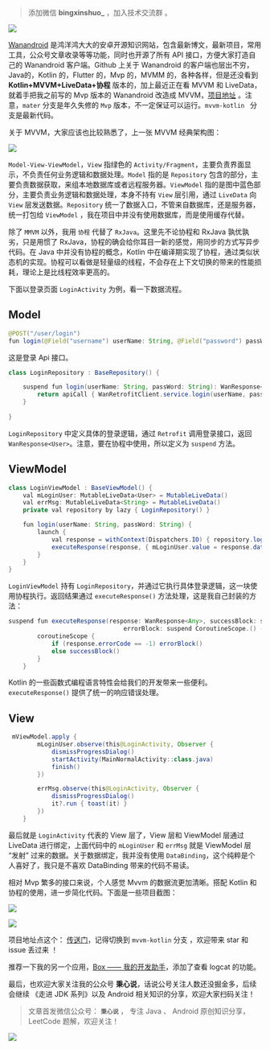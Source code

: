 > 添加微信 **bingxinshuo_** ，加入技术交流群 。

![](http://cdn.luyao.tech/wechat/green.png)

[Wanandroid](https://www.wanandroid.com/) 是鸿洋鸿大大的安卓开源知识网站，包含最新博文，最新项目，常用工具，公众号文章收录等等功能，同时也开源了所有 API 接口，方便大家打造自己的 Wanandroid 客户端。Github 上关于 Wanandroid 的客户端也层出不穷，Java的，Kotlin 的，Flutter 的，Mvp 的，MVMM 的，各种各样，但是还没看到 **Kotlin+MVVM+LiveData+协程** 版本的，加上最近正在看 MVVM 和 LiveData，就着手把我之前写的 Mvp 版本的 Wanandroid 改造成 MVVM，[项目地址](https://github.com/lulululbj/wanandroid) 。注意，`mater` 分支是年久失修的 `Mvp` 版本，不一定保证可以运行。`mvvm-kotlin
` 分支是最新代码。

关于 MVVM，大家应该也比较熟悉了，上一张 MVVM 经典架构图：

![](https://user-gold-cdn.xitu.io/2019/4/15/16a21016df9c76c5?w=960&h=720&f=webp&s=15382)

`Model-View-ViewModel`，`View` 指绿色的 `Activity/Fragment`，主要负责界面显示，不负责任何业务逻辑和数据处理。`Model` 指的是 `Repository` 包含的部分，主要负责数据获取，来组本地数据库或者远程服务器。`ViewModel` 指的是图中蓝色部分，主要负责业务逻辑和数据处理，本身不持有 `View` 层引用，通过 `LiveData` 向 `View` 层发送数据。`Repository` 统一了数据入口，不管来自数据库，还是服务器，统一打包给 `ViewModel` ，我在项目中并没有使用数据库，而是使用缓存代替。

除了 `MMVM` 以外，我用 `协程` 代替了 `RxJava`。这里先不论协程和 RxJava 孰优孰劣，只是用惯了 RxJava，协程的确会给你耳目一新的感觉，用同步的方式写异步代码。在 Java 中并没有协程的概念，Kotlin 中在编译期实现了协程，通过类似状态机的实现。协程可以看做是轻量级的线程，不会存在上下文切换的带来的性能损耗，理论上是比线程效率更高的。

下面以登录页面 `LoginActivity` 为例，看一下数据流程。

## Model

```java
@POST("/user/login")
fun login(@Field("username") userName: String, @Field("password") passWord: String): Deferred<WanResponse<User>>
```

这是登录 Api 接口。

```java
class LoginRepository : BaseRepository() {

    suspend fun login(userName: String, passWord: String): WanResponse<User> {
        return apiCall { WanRetrofitClient.service.login(userName, passWord).await() }
    }
    
}
```

`LoginRepository` 中定义具体的登录逻辑，通过 `Retrofit` 调用登录接口，返回 `WanResponse<User>`。注意，要在协程中使用，所以定义为 `suspend` 方法。

## ViewModel

```java
class LoginViewModel : BaseViewModel() {
    val mLoginUser: MutableLiveData<User> = MutableLiveData()
    val errMsg: MutableLiveData<String> = MutableLiveData()
    private val repository by lazy { LoginRepository() }

    fun login(userName: String, passWord: String) {
        launch {
            val response = withContext(Dispatchers.IO) { repository.login(userName, passWord) }
            executeResponse(response, { mLoginUser.value = response.data }, { errMsg.value = response.errorMsg })
        }
    }
}
```

`LoginViewModel` 持有 `LoginRepository`，并通过它执行具体登录逻辑，这一块使用协程执行。返回结果通过 `executeResponse()` 方法处理，这是我自己封装的方法：

```java
suspend fun executeResponse(response: WanResponse<Any>, successBlock: suspend CoroutineScope.() -> Unit,
                                errorBlock: suspend CoroutineScope.() -> Unit) {
        coroutineScope {
            if (response.errorCode == -1) errorBlock()
            else successBlock()
        }
    }
```

Kotlin 的一些函数式编程语言特性会给我们的开发带来一些便利。`executeResponse()` 提供了统一的响应错误处理。

## View

```java
 mViewModel.apply {
        mLoginUser.observe(this@LoginActivity, Observer {
            dismissProgressDialog()
            startActivity(MainNormalActivity::class.java)
            finish()
        })

        errMsg.observe(this@LoginActivity, Observer {
            dismissProgressDialog()
            it?.run { toast(it) }
        })
    }
```

最后就是 `LoginActivity` 代表的 View 层了，View 层和 ViewModel 层通过 LiveData 进行绑定，上面代码中的 `mLoginUser` 和 `errMsg` 就是 ViewModel 层 “发射” 过来的数据。关于数据绑定，我并没有使用 `DataBinding`，这个纯粹是个人喜好了，我只是不喜欢 DataBinding 带来的代码不易读。

相对 Mvp 繁多的接口来说，个人感觉 Mvvm 的数据流更加清晰。搭配 Kotlin 和协程的使用，进一步简化代码。下面是一些项目截图：


![](https://user-gold-cdn.xitu.io/2019/4/15/16a21b0a4a933a9e?w=1115&h=660&f=png&s=215236)


![](https://user-gold-cdn.xitu.io/2019/4/15/16a21b2e9540185d?w=1118&h=658&f=png&s=238495)

项目地址点这个： [传送门](https://github.com/lulululbj/wanandroid)，记得切换到 `mvvm-kotlin` 分支 ，欢迎带来 star 和 issue 丢过来 ！

推荐一下我的另一个应用，[Box —— 我的开发助手](https://juejin.im/post/5c8a52606fb9a04a05408c94)，添加了查看 logcat 的功能。

最后，也欢迎大家关注我的公众号 **秉心说**，话说公号关注人数还没掘金多，后续会继续 《走进 JDK 系列》以及 Android 相关知识的分享，欢迎大家扫码关注！

> 文章首发微信公众号： **`秉心说`** ， 专注 Java 、 Android 原创知识分享，LeetCode 题解，欢迎关注！

![](https://user-gold-cdn.xitu.io/2019/3/30/169cf046d9579e78?w=258&h=258&f=jpeg&s=27711)
